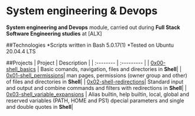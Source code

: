 # System engineering & Devops
**System engineering and Devops** module, carried out during **Full Stack Software Engineering studies** at [ALX]

##Technologies
*Scripts written in Bash 5.0.17(1)
*Tested on Ubuntu 20.04.4 LTS

##Projects
| Project | Description |
| :-------- | :--------- |
| [0x00-shell_basics](https://github.com/Karabo-Dikolomela/alx-system_engineering-devops/tree/main/0x00-shell_basics) | Basic comands, navigation, files and directories in **Shell**|
| [0x01-shell_permissions](https://github.com/Karabo-Dikolomela/alx-system_engineering-devops/tree/main/0x01-shell_permissions)| man pages, permissions (owner group and other) of files and directories in **Shell**|
| [0x02-shell-redirections](https://github.com/Karabo-Dikolomela/alx-system_engineering-devops/tree/main/0x02-shell_redirections)| Standard input and output and combine commands and filters with redirections in **Shell**|
| [0x03-shell_variable_expansions](https://github.com/Karabo-Dikolomela/alx-system_engineering-devops/tree/main/0x03-shell_variables_expansions) | Alias builtin, help builtin, local, global and reserved variables (PATH, HOME and PS1) dpecial parameters and single and double quotes in **Shell**|
